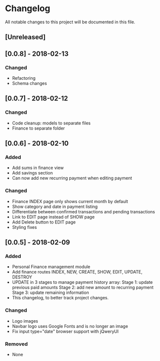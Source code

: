 # Changelog
All notable changes to this project will be documented in this file.

## [Unreleased]

## [0.0.8] - 2018-02-13
### Changed
- Refactoring
- Schema changes

## [0.0.7] - 2018-02-12
### Changed
- Code cleanup: models to separate files
- Finance to separate folder

## [0.0.6] - 2018-02-10
### Added
- Add sums in finance view
- Add savings section
- Can now add new recurring payment when editing payment 

### Changed
- Finance INDEX page only shows current month by default
- Show category and date in payment listing
- Differentiate between confirmed transactions and pending transactions
- Link to EDIT page instead of SHOW page
- Add Delete button to EDIT page
- Styling fixes

## [0.0.5] - 2018-02-09
### Added
- Personal Finance management module
- Add finance routes INDEX, NEW, CREATE, SHOW, EDIT, UPDATE, DESTROY
- UPDATE in 3 stages to manage payment history array: 
  Stage 1: update previous paid amounts
  Stage 2: add new amount to recurring payment
  Stage 3: update remaining information
- This changelog, to better track project changes. 

### Changed
- Logo images
- Navbar logo uses Google Fonts and is no longer an image
- Fix input type="date" browser support with jQweryUI

### Removed
- None